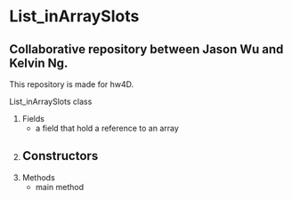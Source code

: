 # List_inArraySlots
## Collaborative repository between Jason Wu and Kelvin Ng. 
This repository is made for hw4D. 

List_inArraySlots class
1. Fields
    - a field that hold a reference to an array
2. Constructors
    - 
3. Methods
    - main method
